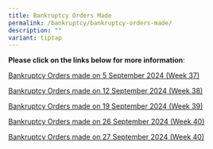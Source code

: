 ```yaml
---
title: Bankruptcy Orders Made
permalink: /bankruptcy/bankruptcy-orders-made/
description: ""
variant: tiptap
---
```

<p><strong>Please click on the links below for more information</strong>:</p>
<p></p>
<p><a href="/files/BOs Made/Bankruptcy_Orders_made_on_5_September_2024__Week_37_.pdf" rel="noopener nofollow" target="_blank">Bankruptcy Orders made on 5 September 2024 (Week 37)</a>
</p>
<p><a href="/files/BOs Made/Bankruptcy_Orders_made_on_12_September_2024__Week_38_.pdf" rel="noopener nofollow" target="_blank">Bankruptcy Orders made on 12 September 2024 (Week 38)</a>
</p>
<p><a href="/files/BOs Made/Bankruptcy_Orders_made_on_19_September_2024__Week_39_.pdf" rel="noopener nofollow" target="_blank">Bankruptcy Orders made on 19 September 2024 (Week 39)</a>
</p>
<p><a href="/files/BOs Made/Bankruptcy_Orders_made_on_26_September_2024__Week_40_.pdf" rel="noopener nofollow" target="_blank">Bankruptcy Orders made on 26 September 2024 (Week 40)</a>
</p>
<p><a href="/files/BOs Made/Bankruptcy_Orders_made_on_27_September_2024__Week_40_.pdf" rel="noopener nofollow" target="_blank">Bankruptcy Orders made on 27 September 2024 (Week 40)</a>
</p>
<p></p>